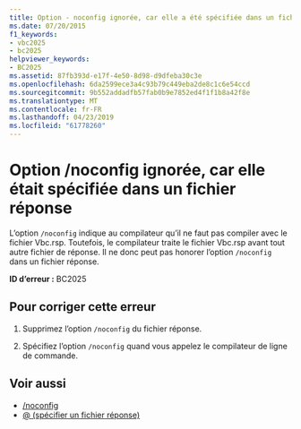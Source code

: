 ```yaml
---
title: Option - noconfig ignorée, car elle a été spécifiée dans un fichier réponse
ms.date: 07/20/2015
f1_keywords:
- vbc2025
- bc2025
helpviewer_keywords:
- BC2025
ms.assetid: 87fb393d-e17f-4e50-8d98-d9dfeba30c3e
ms.openlocfilehash: 6da2599ece3a4c93b79c449eba2de8c1c6e54ccd
ms.sourcegitcommit: 9b552addadfb57fab0b9e7852ed4f1f1b8a42f8e
ms.translationtype: MT
ms.contentlocale: fr-FR
ms.lasthandoff: 04/23/2019
ms.locfileid: "61778260"
---
```

# <a name="ignoring-noconfig-option-because-it-was-specified-in-a-response-file"></a>Option /noconfig ignorée, car elle était spécifiée dans un fichier réponse
L’option `/noconfig` indique au compilateur qu’il ne faut pas compiler avec le fichier Vbc.rsp. Toutefois, le compilateur traite le fichier Vbc.rsp avant tout autre fichier de réponse. Il ne donc peut pas honorer l’option `/noconfig` dans un fichier réponse.  
  
 **ID d’erreur :** BC2025  
  
## <a name="to-correct-this-error"></a>Pour corriger cette erreur  
  
1. Supprimez l’option `/noconfig` du fichier réponse.  
  
2. Spécifiez l’option `/noconfig` quand vous appelez le compilateur de ligne de commande.  
  
## <a name="see-also"></a>Voir aussi

- [/noconfig](../../visual-basic/reference/command-line-compiler/noconfig.md)
- [@ (spécifier un fichier réponse)](../../visual-basic/reference/command-line-compiler/specify-response-file.md)
